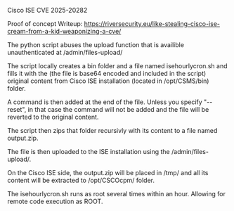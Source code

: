 Cisco ISE CVE 2025-20282

Proof of concept 
Writeup: https://riversecurity.eu/like-stealing-cisco-ise-cream-from-a-kid-weaponizing-a-cve/


The python script abuses the upload function that is availible unauthenticated at /admin/files-upload/ 

The script locally creates a bin folder and a file named isehourlycron.sh and fills it with the (the file is base64 encoded and included in the script) original content from Cisco ISE installation (located in /opt/CSMS/bin) folder.

A command is then added at the end of the file. Unless you specify "--reset", in that case the command will not be added and the file will be reverted to the original content.

The script then zips that folder recursivly with its content to a file named output.zip.

The file is then uploaded to the ISE installation using the /admin/files-upload/.

On the Cisco ISE side, the output.zip will be placed in /tmp/ and all its content will be extracted to /opt/CSCOcpm/ folder. 

The isehourlycron.sh runs as root several times within an hour. Allowing for remote code execution as ROOT.

